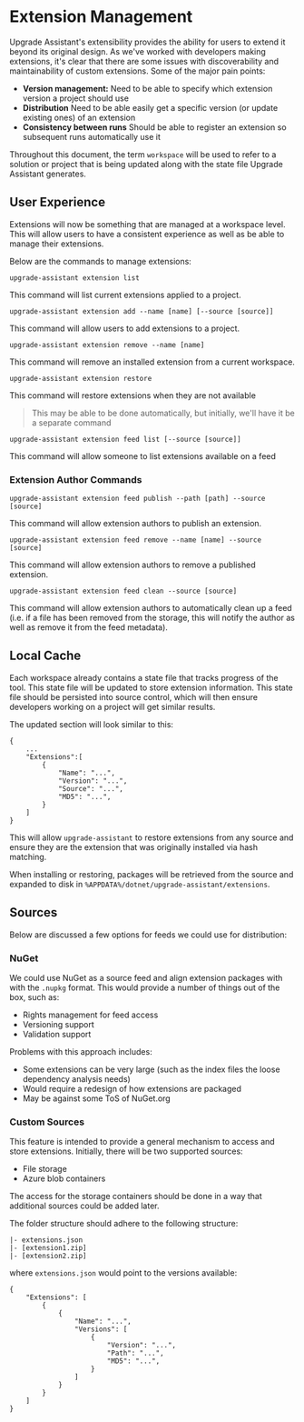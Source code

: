 # Extension Management

Upgrade Assistant's extensibility provides the ability for users to extend it beyond its original design. As we've worked with developers making extensions, it's clear that there are some issues with discoverability and maintainability of custom extensions. Some of the major pain points:

- **Version management:** Need to be able to specify which extension version a project should use
- **Distribution** Need to be able easily get a specific version (or update existing ones) of an extension
- **Consistency between runs** Should be able to register an extension so subsequent runs automatically use it

Throughout this document, the term `workspace` will be used to refer to a solution or project that is being updated along with the state file Upgrade Assistant generates.

## User Experience

Extensions will now be something that are managed at a workspace level. This will allow users to have a consistent experience as well as be able to manage their extensions.

Below are the commands to manage extensions:

```
upgrade-assistant extension list
```

This command will list current extensions applied to a project.

```
upgrade-assistant extension add --name [name] [--source [source]]
```

This command will allow users to add extensions to a project.

```
upgrade-assistant extension remove --name [name]
```

This command will remove an installed extension from a current workspace.

```
upgrade-assistant extension restore
```

This command will restore extensions when they are not available

> This may be able to be done automatically, but initially, we'll have it be a separate command

```
upgrade-assistant extension feed list [--source [source]]
```

This command will allow someone to list extensions available on a feed

### Extension Author Commands

```
upgrade-assistant extension feed publish --path [path] --source [source]
```

This command will allow extension authors to publish an extension.

```
upgrade-assistant extension feed remove --name [name] --source [source]
```

This command will allow extension authors to remove a published extension.

```
upgrade-assistant extension feed clean --source [source]
```

This command will allow extension authors to automatically clean up a feed (i.e. if a file has been removed from the storage, this will notify the author as well as remove it from the feed metadata).

## Local Cache

Each workspace already contains a state file that tracks progress of the tool. This state file will be updated to store extension information. This state file should be persisted into source control, which will then ensure developers working on a project will get similar results.

The updated section will look similar to this:

```
{
    ...
    "Extensions":[
        {
            "Name": "...",
            "Version": "...",
            "Source": "...",
            "MD5": "...",
        }
    ]
}
```

This will allow `upgrade-assistant` to restore extensions from any source and ensure they are the extension that was originally installed via hash matching.

When installing or restoring, packages will be retrieved from the source and expanded to disk in `%APPDATA%/dotnet/upgrade-assistant/extensions`.

## Sources

Below are discussed a few options for feeds we could use for distribution:

### NuGet

We could use NuGet as a source feed and align extension packages with with the `.nupkg` format. This would provide a number of things out of the box, such as:

- Rights management for feed access
- Versioning support
- Validation support

Problems with this approach includes:

- Some extensions can be very large (such as the index files the loose dependency analysis needs)
- Would require a redesign of how extensions are packaged
- May be against some ToS of NuGet.org

### Custom Sources

This feature is intended to provide a general mechanism to access and store extensions. Initially, there will be two supported sources:

- File storage
- Azure blob containers

The access for the storage containers should be done in a way that additional sources could be added later.

The folder structure should adhere to the following structure:

```
|- extensions.json
|- [extension1.zip]
|- [extension2.zip]
```

where `extensions.json` would point to the versions available:

```
{
    "Extensions": [
        {
            {
                "Name": "...",
                "Versions": [
                    {
                        "Version": "...",
                        "Path": "...",
                        "MD5": "...",
                    }
                ]
            }
        }
    ]
}
```